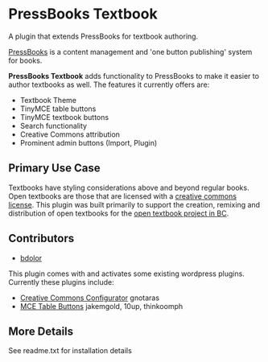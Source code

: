 PressBooks Textbook
===================

A plugin that extends PressBooks for textbook authoring.

[PressBooks](https://github.com/pressbooks/pressbooks) is a content management and 'one button publishing' system for books.

**PressBooks Textbook** adds functionality to PressBooks to make it easier to author textbooks as well. The features it currently offers are: 
* Textbook Theme
* TinyMCE table buttons
* TinyMCE textbook buttons 
* Search functionality
* Creative Commons attribution
* Prominent admin buttons (Import, Plugin)

Primary Use Case
------------
Textbooks have styling considerations above and beyond regular books. Open textbooks are those that are licensed with a [creative commons license](http://creativecommons.org).
This plugin was built primarily to support the creation, remixing and distribution of open textbooks for the [open textbook project in BC](http://open.bccampus.ca/about-2/).

Contributors
------------
* [bdolor](https://github.com/bdolor) 

This plugin comes with and activates some existing wordpress plugins. Currently these plugins include:
* [Creative Commons Configurator](https://github.com/gnotaras/wordpress-creative-commons-configurator) gnotaras 
* [MCE Table Buttons](https://github.com/wp-plugins/mce-table-buttons) jakemgold, 10up, thinkoomph 

More Details
------------

See readme.txt for installation details